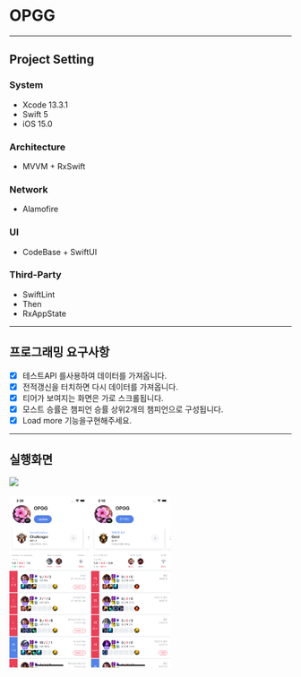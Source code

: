 # OPGG

------

## Project Setting

### System

* Xcode 13.3.1
* Swift 5
* iOS 15.0

### Architecture

* MVVM + RxSwift

### Network

* Alamofire

### UI

* CodeBase + SwiftUI 

### Third-Party

- SwiftLint
- Then
- RxAppState

------

## 프로그래밍 요구사항

- [x] 테스트API 를사용하여 데이터를 가져옵니다.
- [x] 전적갱신을 터치하면 다시 데이터를 가져옵니다.
- [x] 티어가 보여지는 화면은 가로 스크롤됩니다.
- [x] 모스트 승률은 챔피언 승률 상위2개의 챔피언으로 구성됩니다.
- [x] Load more 기능을구현해주세요.

------

## 실행화면

![](./readmeImage/play.gif)

<img src="./readmeImage/eng.png" style="zoom:30%;" />

<img src="./readmeImage/kor.png" style="zoom:30%;" />
